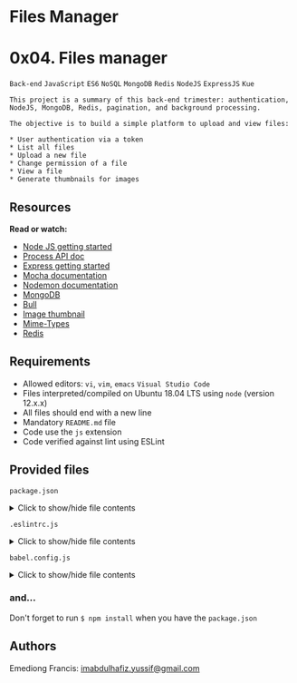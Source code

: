 # Files Manager

# 0x04. Files manager

`Back-end` `JavaScript` `ES6` `NoSQL` `MongoDB` `Redis` `NodeJS` `ExpressJS` `Kue`

```
This project is a summary of this back-end trimester: authentication, NodeJS, MongoDB, Redis, pagination, and background processing.

The objective is to build a simple platform to upload and view files:

* User authentication via a token
* List all files
* Upload a new file
* Change permission of a file
* View a file
* Generate thumbnails for images
```

## Resources

**Read or watch:**

* [Node JS getting started](https://www.nodejs.org/en/docs/guides/getting-started-guide/)
* [Process API doc](https://www.node.readthedocs.io/en/latest/api/process/)
* [Express getting started](https://www.expressjs.com/en/starter/installing.html)
* [Mocha documentation](https://www.mochajs.org)
* [Nodemon documentation](https://www.github.com/remy/nodemon#nodemon)
* [MongoDB](https://www.github.com/mongodb/node-mongodb-native)
* [Bull](https://www.github.com/OptimalBits/bull)
* [Image thumbnail](https://www.npmjs.com/package/image-thumbnail)
* [Mime-Types](https://www.npmjs.com/package/mime-types)
* [Redis](https://www.github.com/redis/node-redis)

## Requirements

* Allowed editors: `vi`, `vim`, `emacs` `Visual Studio Code`
* Files interpreted/compiled on Ubuntu 18.04 LTS using `node` (version 12.x.x)
* All files should end with a new line
* Mandatory `README.md` file
* Code use the `js` extension
* Code verified against lint using ESLint

## Provided files

`package.json`

<details>
  <summary>Click to show/hide file contents</summary>

  ```json

  {
    "name": "files_manager",
    "version": "1.0.0",
    "description": "",
    "main": "index.js",
    "scripts": {
      "lint": "./node_modules/.bin/eslint",
      "check-lint": "lint [0-9]*.js",
      "start-server": "nodemon --exec babel-node --presets @babel/preset-env ./server.js",
      "start-worker": "nodemon --exec babel-node --presets @babel/preset-env ./worker.js",
      "dev": "nodemon --exec babel-node --presets @babel/preset-env",
      "test": "./node_modules/.bin/mocha --require @babel/register --exit"
    },
    "author": "",
    "license": "ISC",
    "dependencies": {
      "bull": "^3.16.0",
      "chai-http": "^4.3.0",
      "express": "^4.17.1",
      "image-thumbnail": "^1.0.10",
      "mime-types": "^2.1.27",
      "mongodb": "^3.5.9",
      "redis": "^2.8.0",
      "sha1": "^1.1.1",
      "uuid": "^8.0.0"
    },
    "devDependencies": {
      "@babel/cli": "^7.8.0",
      "@babel/core": "^7.8.0",
      "@babel/node": "^7.8.0",
      "@babel/preset-env": "^7.8.2",
      "@babel/register": "^7.8.0",
      "chai": "^4.2.0",
      "chai-http": "^4.3.0",
      "mocha": "^6.2.2",
      "nodemon": "^2.0.2",
      "eslint": "^6.4.0",
      "eslint-config-airbnb-base": "^14.0.0",
      "eslint-plugin-import": "^2.18.2",
      "eslint-plugin-jest": "^22.17.0",
      "request": "^2.88.0",
      "sinon": "^7.5.0"
    }
  }
  ```
</details>

`.eslintrc.js`

<details>
  <summary>Click to show/hide file contents</summary>

  ```javascript

  module.exports = {
    env: {
      browser: false,
      es6: true,
      jest: true,
    },
    extends: [
      'airbnb-base',
      'plugin:jest/all',
    ],,
    globals: {
      Atomics: 'readonly',
      SharedArrayBuffer: 'readonly',
    },
    parserOptions: {
      ecmaVersion: 2018,
      sourceType: 'module',
    },
    plugins: ['jest'],
    rules: {
      'max-classes-per-file': 'off',
      'no-underscore-dangle': 'off',
      'no-console': 'off',
      'no-shadow': 'off',
      'no-restricted-syntax': [
        'error',
	'LabeledStatement',
	'withStatement',
      ],
    },
    overrides:[
      {
        files: ['*.js'],
	excludedFiles: 'babel.config.js',
      }
    ]
  };
  ```
</details>

`babel.config.js`

<details>
  <summary>Click to show/hide file contents</summary>

  ```javascript

  module.exports = {
    presets: [
      [
        '@babel/preset-env',
	{
	  targets: {
	    node: 'current',
	  },
	},
      ],
    ],
  };
  ```
</details>

### and...

Don't forget to run `$ npm install` when you have the `package.json`


## Authors
Emediong Francis: imabdulhafiz.yussif@gmail.com <br>
